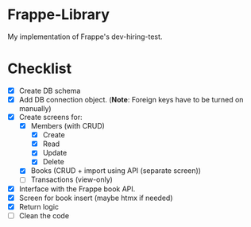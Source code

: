 # Frappe-Library

My implementation of Frappe's dev-hiring-test.

# Checklist

- [X] Create DB schema
- [X] Add DB connection object. (**Note**: Foreign keys have to be turned on manually)
- [X] Create screens for:
  - [X] Members (with CRUD)
    - [X] Create
    - [X] Read
    - [X] Update
    - [X] Delete
  - [X] Books (CRUD + import using API (separate screen))
  - [ ] Transactions (view-only)
- [X] Interface with the Frappe book API.
- [X] Screen for book insert (maybe htmx if needed)
- [X] Return logic
- [ ] Clean the code